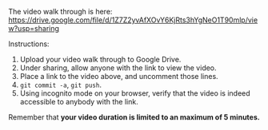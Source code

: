 The video walk through is here: https://drive.google.com/file/d/1Z7Z2yvAfXOvY6KjRts3hYgNeO1T90mlp/view?usp=sharing

Instructions:

1. Upload your video walk through to Google Drive.
2. Under sharing, allow anyone with the link to view the video.
3. Place a link to the video above, and uncomment those lines.
4. `git commit -a`, `git push`.
5. Using incognito mode on your browser, verify that the video is indeed accessible to anybody with the link.

Remember that **your video duration is limited to an maximum of 5 minutes.**   
